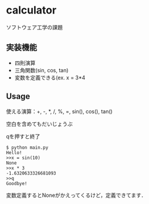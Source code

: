 # calculator
ソフトウェア工学の課題

## 実装機能
- 四則演算
- 三角関数(sin, cos, tan)
- 変数を定義できる(ex.  x = 3*4

## Usage
使える演算：+, -, *, /, %, =, sin(), cos(), tan()

空白を含めてもだいじょうぶ

qを押すと終了

```Console:
$ python main.py
Hello!
>>x = sin(10)
None
>>x * 3
-1.6320633326681093
>>q
Goodbye!
```

変数定義するとNoneがかえってくるけど，定義できてます．
